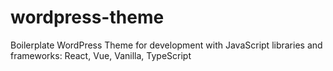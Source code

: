 # wordpress-theme
Boilerplate WordPress Theme for development with JavaScript libraries and frameworks: React, Vue, Vanilla, TypeScript
